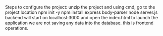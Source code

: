 Steps to configure the project: 
unzip the project and using cmd, go to the project location
 npm init -y
 npm install express body-parser
 node server.js
backend will start on localhost:3000 and open the index.html to launch the application
we are not saving any data into the database. this is frontend operations.
